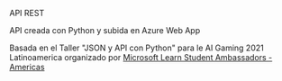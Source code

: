 API REST

API creada con Python y subida en Azure Web App

Basada en el Taller "JSON y API con Python" para le AI Gaming 2021 Latinoamerica organizado por [Microsoft Learn Student Ambassadors - Americas](https://www.facebook.com/MSFTStudentAmbassadorsAmericas)
